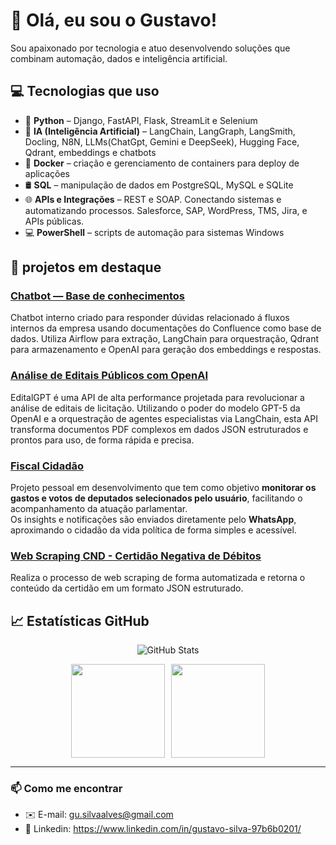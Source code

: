 # 👋 Olá, eu sou o Gustavo!

Sou apaixonado por tecnologia e atuo desenvolvendo soluções que combinam automação, dados e inteligência artificial.

## 💻 Tecnologias que uso

- 🐍 **Python** – Django, FastAPI, Flask, StreamLit e Selenium
- 🧠 **IA (Inteligência Artificial)** – LangChain, LangGraph, LangSmith, Docling, N8N, LLMs(ChatGpt, Gemini e DeepSeek), Hugging Face, Qdrant, embeddings e chatbots
- 🐳 **Docker** – criação e gerenciamento de containers para deploy de aplicações
- 🛢️ **SQL** – manipulação de dados em PostgreSQL, MySQL e SQLite
- 🌐 **APIs e Integrações** – REST e SOAP. Conectando sistemas e automatizando processos. Salesforce, SAP, WordPress, TMS, Jira, e APIs públicas.
- 💻 **PowerShell** – scripts de automação para sistemas Windows

## 🚀 projetos em destaque

### [Chatbot — Base de conhecimentos](https://github.com/gustavoSilvaAlves/ChatbotAI)

Chatbot interno criado para responder dúvidas relacionado á fluxos internos da empresa usando documentações do Confluence como base de dados. Utiliza Airflow para extração, LangChain para orquestração, Qdrant para armazenamento e OpenAI para geração dos embeddings e respostas.

### [Análise de Editais Públicos com OpenAI](https://github.com/gustavoSilvaAlves/EditalGPT-API)

EditalGPT é uma API de alta performance projetada para revolucionar a análise de editais de licitação. Utilizando o poder do modelo GPT-5 da OpenAI e a orquestração de agentes especialistas via LangChain, esta API transforma documentos PDF complexos em dados JSON estruturados e prontos para uso, de forma rápida e precisa.

### [Fiscal Cidadão ](https://github.com/gustavoSilvaAlves/Fiscal-Cidadao)

Projeto pessoal em desenvolvimento que tem como objetivo **monitorar os gastos e votos de deputados selecionados pelo usuário**, facilitando o acompanhamento da atuação parlamentar.  
Os insights e notificações são enviados diretamente pelo **WhatsApp**, aproximando o cidadão da vida política de forma simples e acessível.

### [Web Scraping CND - Certidão Negativa de Débitos ](https://github.com/gustavoSilvaAlves/CND-API)

Realiza o processo de web scraping de forma automatizada e retorna o conteúdo da certidão em um formato JSON estruturado.

## 📈 Estatísticas GitHub  

<div align="center">

![GitHub Stats](https://github-readme-stats.vercel.app/api?username=gustavoSilvaAlves&show_icons=true&theme=tokyonight)  

<div style="display: flex; justify-content: center; gap: 10px;">
  <img src="https://github-readme-stats.vercel.app/api/top-langs/?username=gustavoSilvaAlves&layout=compact&theme=radical" height="150"/>
  <img src="https://streak-stats.demolab.com/?user=gustavoSilvaAlves&theme=tokyonight" height="150"/>
</div>

</div>

---

### 📫 Como me encontrar
- ✉️ E-mail: gu.silvaalves@gmail.com
- 💼 Linkedin: https://www.linkedin.com/in/gustavo-silva-97b6b0201/
